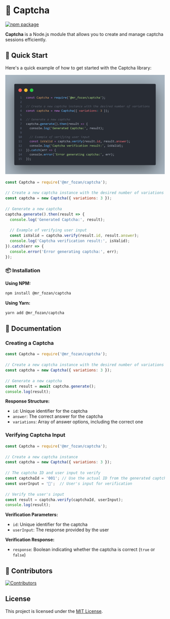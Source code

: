 # 🛂 Captcha

[![npm package](https://img.shields.io/npm/v/@mr_fozan/captcha?logo=npm&style=flat-square)](https://www.npmjs.org/package/@mr_fozan/captcha)

**Captcha** is a Node.js module that allows you to create and manage captcha sessions efficiently.

## 🚀 Quick Start

Here's a quick example of how to get started with the Captcha library:

![CodeSnap](https://github.com/Fozan-Developer/captcha/blob/main/assets/codeSnap.png)

```js
const Captcha = require('@mr_fozan/captcha');

// Create a new captcha instance with the desired number of variations
const captcha = new Captcha({ variations: 3 });

// Generate a new captcha
captcha.generate().then(result => {
  console.log('Generated Captcha:', result);

  // Example of verifying user input
  const isValid = captcha.verify(result.id, result.answer);
  console.log('Captcha verification result:', isValid);
}).catch(err => {
  console.error('Error generating captcha:', err);
});
```

### 📦 Installation

**Using NPM:**

```sh
npm install @mr_fozan/captcha
```

**Using Yarn:**

```sh
yarn add @mr_fozan/captcha
```

## 📖 Documentation

### Creating a Captcha

```js
const Captcha = require('@mr_fozan/captcha');

// Create a new captcha instance with the desired number of variations
const captcha = new Captcha({ variations: 3 });

// Generate a new captcha
const result = await captcha.generate();
console.log(result);
```

**Response Structure:**

- `id`: Unique identifier for the captcha
- `answer`: The correct answer for the captcha
- `variations`: Array of answer options, including the correct one

### Verifying Captcha Input

```js
const Captcha = require('@mr_fozan/captcha');

// Create a new captcha instance
const captcha = new Captcha({ variations: 3 });

// The captcha ID and user input to verify
const captchaId = '001'; // Use the actual ID from the generated captcha
const userInput = '🍫';  // User's input for verification

// Verify the user's input
const result = captcha.verify(captchaId, userInput);
console.log(result);
```

**Verification Parameters:**

- `id`: Unique identifier for the captcha
- `userInput`: The response provided by the user

**Verification Response:**

- `response`: Boolean indicating whether the captcha is correct (`true` or `false`)

## 👥 Contributors

[![Contributors](https://contrib.rocks/image?repo=Fozan-Developer/captcha)](https://github.com/Fozan-Developer/captcha/graphs/contributors)

## License

This project is licensed under the [MIT License](https://opensource.org/licenses/MIT).
